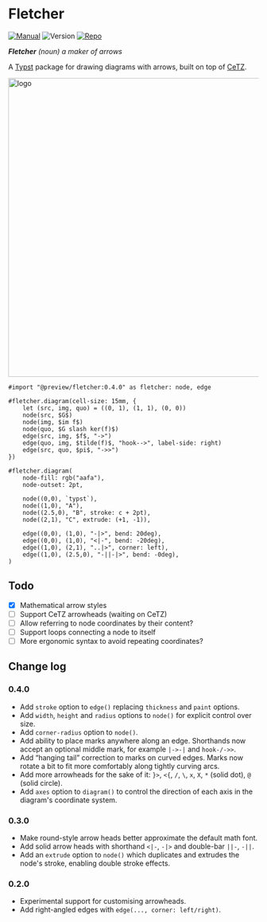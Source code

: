 # Fletcher

[![Manual](https://img.shields.io/badge/docs-manual.pdf-green)](https://github.com/Jollywatt/typst-fletcher/raw/master/docs/manual.pdf)
![Version](https://img.shields.io/badge/dynamic/toml?url=https%3A%2F%2Fgithub.com%2FJollywatt%2Farrow-diagrams%2Fraw%2Fmaster%2Ftypst.toml&query=package.version&label=version)
[![Repo](https://img.shields.io/badge/GitHub-repo-blue)](https://github.com/Jollywatt/typst-fletcher)

_**Fletcher** (noun) a maker of arrows_

A [Typst]("https://typst.app/") package for drawing diagrams with arrows,
built on top of [CeTZ]("https://github.com/johannes-wolf/cetz").

<picture>
  <source media="(prefers-color-scheme: dark)" srcset="https://github.com/Jollywatt/typst-fletcher/raw/master/docs/examples/example-2.svg">
  <img alt="logo" width="600" src="https://github.com/Jollywatt/typst-fletcher/raw/master/docs/examples/example-1.svg">
</picture>

```typ
#import "@preview/fletcher:0.4.0" as fletcher: node, edge

#fletcher.diagram(cell-size: 15mm, {
	let (src, img, quo) = ((0, 1), (1, 1), (0, 0))
	node(src, $G$)
	node(img, $im f$)
	node(quo, $G slash ker(f)$)
	edge(src, img, $f$, "->")
	edge(quo, img, $tilde(f)$, "hook-->", label-side: right)
	edge(src, quo, $pi$, "->>")
})

#fletcher.diagram(
	node-fill: rgb("aafa"),
	node-outset: 2pt,

	node((0,0), `typst`),
	node((1,0), "A"),
	node((2.5,0), "B", stroke: c + 2pt),
	node((2,1), "C", extrude: (+1, -1)),

	edge((0,0), (1,0), "-|>", bend: 20deg),
	edge((0,0), (1,0), "<|-", bend: -20deg),
	edge((1,0), (2,1), "..|>", corner: left),
	edge((1,0), (2.5,0), "-||-|>", bend: -0deg),
)
```

## Todo

- [x] Mathematical arrow styles
- [ ] Support CeTZ arrowheads (waiting on CeTZ)
- [ ] Allow referring to node coordinates by their content?
- [ ] Support loops connecting a node to itself
- [ ] More ergonomic syntax to avoid repeating coordinates?

## Change log

### 0.4.0

- Add `stroke` option to `edge()` replacing `thickness` and `paint` options.
- Add `width`, `height` and `radius` options to `node()` for explicit control over size.
- Add `corner-radius` option to `node()`.
- Add ability to place marks anywhere along an edge. Shorthands now accept an optional middle mark, for example `|->-|` and `hook-/->>`.
- Add “hanging tail” correction to marks on curved edges. Marks now rotate a bit to fit more comfortably along tightly curving arcs.
- Add more arrowheads for the sake of it: `}>`, `<{`, `/`, `\`, `x`, `X`, `*` (solid dot), `@` (solid circle).
- Add `axes` option to `diagram()` to control the direction of each axis in the diagram's coordinate system.

### 0.3.0

- Make round-style arrow heads better approximate the default math font.
- Add solid arrow heads with shorthand `<|-`, `-|>` and double-bar `||-`, `-||`.
- Add an `extrude` option to `node()` which duplicates and extrudes the node's stroke, enabling double stroke effects.

### 0.2.0

- Experimental support for customising arrowheads.
- Add right-angled edges with `edge(..., corner: left/right)`.